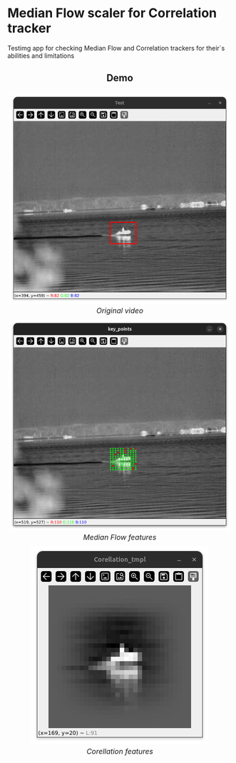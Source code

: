 Median Flow scaler for Correlation tracker 
===================

Testimg app for checking Median Flow and Correlation trackers for their`s abilities and limitations

<h2 align="center">Demo</h2>

<style>
figure {
  padding: 4px;
  margin: auto;
}

figcaption {
  font-size: 16px;
  font-style: italic;
  padding: 2px;
  text-align: center;
}
</style>

<figure align="center">
  <img src="static/video_origin.png" />
  <figcaption>Original video</figcaption>
</figure>


<figure align="center">
  <img src="static/median_flow_features.png" />
  <figcaption>Median Flow features</figcaption>
</figure>

<figure align="center">
  <img src="static/corellation_features.png" />
  <figcaption>Corellation features</figcaption>
</figure>
